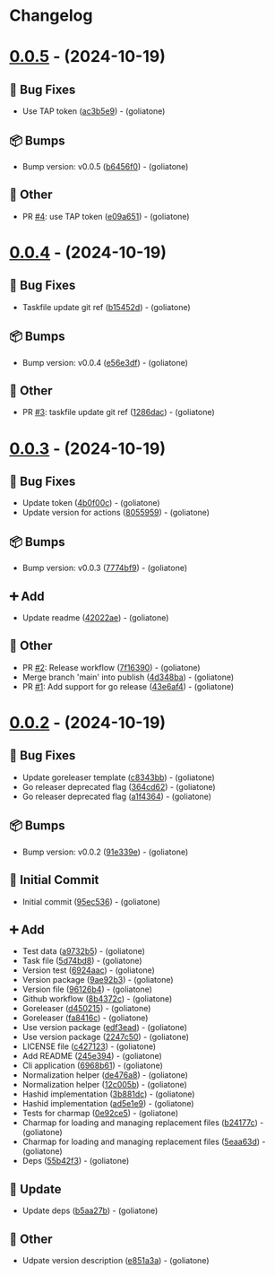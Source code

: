 # Changelog

# [0.0.5](https://github.com/goliatone/hashid/compare/v0.0.4...v0.0.5) - (2024-10-19)

## <!-- 1 -->🐛 Bug Fixes

- Use TAP token ([ac3b5e9](https://github.com/goliatone/hashid/commit/ac3b5e9297f5ba28625409b8a72431a478ce7947))  - (goliatone)

## <!-- 13 -->📦 Bumps

- Bump version: v0.0.5 ([b6456f0](https://github.com/goliatone/hashid/commit/b6456f0da14d3283885fa90da8f1067c7281bbf4))  - (goliatone)

## <!-- 30 -->📝 Other

- PR [#4](https://github.com/goliatone/hashid/pull/4): use TAP token ([e09a651](https://github.com/goliatone/hashid/commit/e09a6515e1dd560987f73a901d5e733c14dcb669))  - (goliatone)

# [0.0.4](https://github.com/goliatone/hashid/compare/v0.0.3...v0.0.4) - (2024-10-19)

## <!-- 1 -->🐛 Bug Fixes

- Taskfile update git ref ([b15452d](https://github.com/goliatone/hashid/commit/b15452d2158d70ebcb0d0b62b8435a7fc6d1a100))  - (goliatone)

## <!-- 13 -->📦 Bumps

- Bump version: v0.0.4 ([e56e3df](https://github.com/goliatone/hashid/commit/e56e3dfe36211ad5769a5e24d905f5ce730717b7))  - (goliatone)

## <!-- 30 -->📝 Other

- PR [#3](https://github.com/goliatone/hashid/pull/3): taskfile update git ref ([1286dac](https://github.com/goliatone/hashid/commit/1286daca32d8f75a2d5992f534c06bd1ff8fb004))  - (goliatone)

# [0.0.3](https://github.com/goliatone/hashid/compare/v0.0.2...v0.0.3) - (2024-10-19)

## <!-- 1 -->🐛 Bug Fixes

- Update token ([4b0f00c](https://github.com/goliatone/hashid/commit/4b0f00c2538cbc788b2ed7df076307d69f371327))  - (goliatone)
- Update version for actions ([8055959](https://github.com/goliatone/hashid/commit/8055959e312526bd60d98e94bee1c57491f24a3c))  - (goliatone)

## <!-- 13 -->📦 Bumps

- Bump version: v0.0.3 ([7774bf9](https://github.com/goliatone/hashid/commit/7774bf9cfd2e6497b71a550f11e6f5e8a1cd3b4a))  - (goliatone)

## <!-- 16 -->➕ Add

- Update readme ([42022ae](https://github.com/goliatone/hashid/commit/42022ae8625c4b3a725501672f8311ffbbfe6673))  - (goliatone)

## <!-- 30 -->📝 Other

- PR [#2](https://github.com/goliatone/hashid/pull/2): Release workflow ([7f16390](https://github.com/goliatone/hashid/commit/7f16390fd2e8a8165d68b109debb530c51c0e4aa))  - (goliatone)
- Merge branch 'main' into publish ([4d348ba](https://github.com/goliatone/hashid/commit/4d348babfe835aac2ccdf0d075ff8ba246d5e31a))  - (goliatone)
- PR [#1](https://github.com/goliatone/hashid/pull/1): Add support for go release ([43e6af4](https://github.com/goliatone/hashid/commit/43e6af4263561f856451105544255e94fe98d53f))  - (goliatone)

# [0.0.2](https://github.com/goliatone/hashid/tree/v0.0.2) - (2024-10-19)

## <!-- 1 -->🐛 Bug Fixes

- Update goreleaser template ([c8343bb](https://github.com/goliatone/hashid/commit/c8343bb2c4a0c2afbf0704e9f476c78254aedb39))  - (goliatone)
- Go releaser deprecated flag ([364cd62](https://github.com/goliatone/hashid/commit/364cd620c5694c08047d4b3f3eb6ad509ccc7ad6))  - (goliatone)
- Go releaser deprecated flag ([a1f4364](https://github.com/goliatone/hashid/commit/a1f4364ed68863600ff94c04d7b2aff430f9f4a9))  - (goliatone)

## <!-- 13 -->📦 Bumps

- Bump version: v0.0.2 ([91e339e](https://github.com/goliatone/hashid/commit/91e339ea3ea77d937ba5daa017b47670624262b3))  - (goliatone)

## <!-- 14 -->🎉 Initial Commit

- Initial commit ([95ec536](https://github.com/goliatone/hashid/commit/95ec536f14f1709a7578139c667724a9acc82bcd))  - (goliatone)

## <!-- 16 -->➕ Add

- Test data ([a9732b5](https://github.com/goliatone/hashid/commit/a9732b5823d1107ed1b5c99df1d06fcbd36fbb74))  - (goliatone)
- Task file ([5d74bd8](https://github.com/goliatone/hashid/commit/5d74bd8bfd4b0e54588320aea18521436528c4ae))  - (goliatone)
- Version test ([6924aac](https://github.com/goliatone/hashid/commit/6924aacf9286ddc8fa9ff4c639e5f9fe98f86fcd))  - (goliatone)
- Version package ([9ae92b3](https://github.com/goliatone/hashid/commit/9ae92b384895797a5b291349eb64434d74a96b81))  - (goliatone)
- Version file ([96126b4](https://github.com/goliatone/hashid/commit/96126b49ceb1d1a2029d17515d8e65c315b3e75c))  - (goliatone)
- Github workflow ([8b4372c](https://github.com/goliatone/hashid/commit/8b4372cce530baffa00839d610c6bedcc2c0f085))  - (goliatone)
- Goreleaser ([d450215](https://github.com/goliatone/hashid/commit/d450215e6a58bc891e91029f18911a084a3f754d))  - (goliatone)
- Goreleaser ([fa8416c](https://github.com/goliatone/hashid/commit/fa8416c1cea2b2837acd477c2846afcb79bb8a0b))  - (goliatone)
- Use version package ([edf3ead](https://github.com/goliatone/hashid/commit/edf3eada9c29dff02544ebf435a576eaedf53439))  - (goliatone)
- Use version package ([2247c50](https://github.com/goliatone/hashid/commit/2247c50bdcd9abbe419b545ab438991b3e385c93))  - (goliatone)
- LICENSE file ([c427123](https://github.com/goliatone/hashid/commit/c42712312f592ec58e9fcb6781ff20063f630b3e))  - (goliatone)
- Add README ([245e394](https://github.com/goliatone/hashid/commit/245e394bf6a381285a1ee4dab0e19e133898f227))  - (goliatone)
- Cli application ([6968b61](https://github.com/goliatone/hashid/commit/6968b61b4f4b47612917c91d55ae65d0eaf35934))  - (goliatone)
- Normalization helper ([de476a8](https://github.com/goliatone/hashid/commit/de476a8f8eedf513019c435f5e69674e65e9c842))  - (goliatone)
- Normalization helper ([12c005b](https://github.com/goliatone/hashid/commit/12c005bb6fba851c5b3a0fec87491828e8120145))  - (goliatone)
- Hashid implementation ([3b881dc](https://github.com/goliatone/hashid/commit/3b881dcde059cbf104c255305d7a6c4b7ef570a7))  - (goliatone)
- Hashid implementation ([ad5e1e9](https://github.com/goliatone/hashid/commit/ad5e1e9ca825d22a4b24d0fcbf35aede2a690b4d))  - (goliatone)
- Tests for charmap ([0e92ce5](https://github.com/goliatone/hashid/commit/0e92ce579e97a7a23bf5aefa403fefe865fd3d72))  - (goliatone)
- Charmap for loading and managing replacement files ([b24177c](https://github.com/goliatone/hashid/commit/b24177c7dd08445079fc61ac797c1947c027b8e1))  - (goliatone)
- Charmap for loading and managing replacement files ([5eaa63d](https://github.com/goliatone/hashid/commit/5eaa63d160f3a12f71000207ced1caa6497b91dc))  - (goliatone)
- Deps ([55b42f3](https://github.com/goliatone/hashid/commit/55b42f3fe4ccd8aceec89b38ec17a116aedb4903))  - (goliatone)

## <!-- 26 -->🔄 Update

- Update deps ([b5aa27b](https://github.com/goliatone/hashid/commit/b5aa27bdb4ebb66ac8b2e887b2a77d0c505a01f3))  - (goliatone)

## <!-- 30 -->📝 Other

- Udpate version description ([e851a3a](https://github.com/goliatone/hashid/commit/e851a3ab4c18fc55e362993a8279763b12b39884))  - (goliatone)

<!-- generated by git-cliff -->
